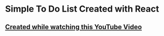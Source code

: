# Simple To Do List Created with React
## [Created while watching this YouTube Video](https://www.youtube.com/watch?v=hQAHSlTtcmY&t=134s)
